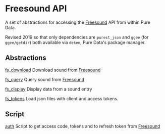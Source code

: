 # Freesound API

A set of abstractions for accessing the [Freesound](http://www.freesound.org/) API from within Pure Data.

Revised 2019 so that only dependencies are `purest_json` and `ggee` (for `ggee/getdir`) both available via `deken`, Pure Data's package manager.

## Abstractions

[fs_download](fs_download.pd)	Download sound from [Freesound](http://www.freesound.org/)

[fs_query](fs_query.pd)	Query sound from [Freesound](http://www.freesound.org/)

[fs_display](fs_display.pd)	Display data from a sound entry

[fs_tokens](fs_tokens.pd)	Load json files with client and access tokens.


## Script

[auth](auth)	Script to get access code, tokens and to refresh token from [Freesound](http://www.freesound.org/)
